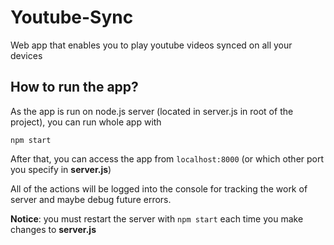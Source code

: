 # Youtube-Sync
Web app that enables you to play youtube videos synced on all your devices

## How to run the app?
As the app is run on node.js server (located in server.js in root of the project), you can run whole app with
```
npm start
```
After that, you can access the app from `localhost:8000` (or which other port you specify in **server.js**)

All of the actions will be logged into the console for tracking the work of server and maybe debug future errors.

**Notice**: you must restart the server with `npm start` each time you make changes to **server.js**
